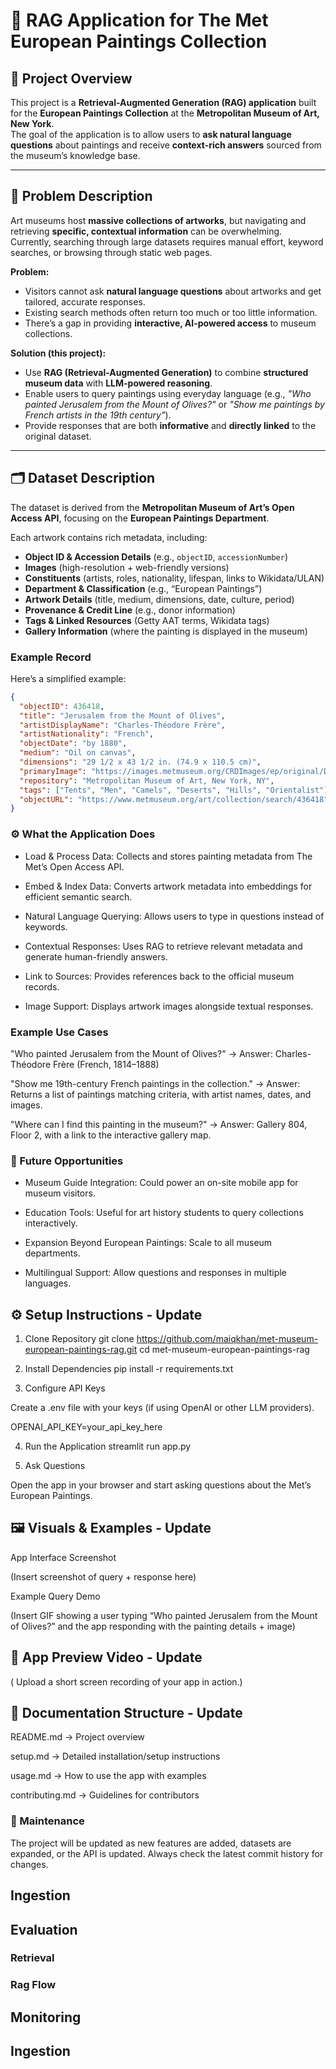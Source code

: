 # 🎨 RAG Application for The Met European Paintings Collection  

## 📌 Project Overview  
This project is a **Retrieval-Augmented Generation (RAG) application** built for the **European Paintings Collection** at the **Metropolitan Museum of Art, New York**.  
The goal of the application is to allow users to **ask natural language questions** about paintings and receive **context-rich answers** sourced from the museum’s knowledge base.  

---

## 🎯 Problem Description  
Art museums host **massive collections of artworks**, but navigating and retrieving **specific, contextual information** can be overwhelming.  
Currently, searching through large datasets requires manual effort, keyword searches, or browsing through static web pages.  

**Problem:**  
- Visitors cannot ask **natural language questions** about artworks and get tailored, accurate responses.  
- Existing search methods often return too much or too little information.  
- There’s a gap in providing **interactive, AI-powered access** to museum collections.  

**Solution (this project):**  
- Use **RAG (Retrieval-Augmented Generation)** to combine **structured museum data** with **LLM-powered reasoning**.  
- Enable users to query paintings using everyday language (e.g., *"Who painted Jerusalem from the Mount of Olives?"* or *"Show me paintings by French artists in the 19th century"*).  
- Provide responses that are both **informative** and **directly linked** to the original dataset.  


---

## 🗂️ Dataset Description  
The dataset is derived from the **Metropolitan Museum of Art’s Open Access API**, focusing on the **European Paintings Department**.  

Each artwork contains rich metadata, including:  
- **Object ID & Accession Details** (e.g., `objectID`, `accessionNumber`)  
- **Images** (high-resolution + web-friendly versions)  
- **Constituents** (artists, roles, nationality, lifespan, links to Wikidata/ULAN)  
- **Department & Classification** (e.g., “European Paintings”)  
- **Artwork Details** (title, medium, dimensions, date, culture, period)  
- **Provenance & Credit Line** (e.g., donor information)  
- **Tags & Linked Resources** (Getty AAT terms, Wikidata tags)  
- **Gallery Information** (where the painting is displayed in the museum)  

### Example Record  
Here’s a simplified example:  

```json
{
  "objectID": 436418,
  "title": "Jerusalem from the Mount of Olives",
  "artistDisplayName": "Charles-Théodore Frère",
  "artistNationality": "French",
  "objectDate": "by 1880",
  "medium": "Oil on canvas",
  "dimensions": "29 1/2 x 43 1/2 in. (74.9 x 110.5 cm)",
  "primaryImage": "https://images.metmuseum.org/CRDImages/ep/original/DT2000.jpg",
  "repository": "Metropolitan Museum of Art, New York, NY",
  "tags": ["Tents", "Men", "Camels", "Deserts", "Hills", "Orientalist"],
  "objectURL": "https://www.metmuseum.org/art/collection/search/436418"
}
```

### ⚙️ What the Application Does

- Load & Process Data: Collects and stores painting metadata from The Met’s Open Access API.

- Embed & Index Data: Converts artwork metadata into embeddings for efficient semantic search.

- Natural Language Querying: Allows users to type in questions instead of keywords.

- Contextual Responses: Uses RAG to retrieve relevant metadata and generate human-friendly answers.

- Link to Sources: Provides references back to the official museum records.

- Image Support: Displays artwork images alongside textual responses.

### Example Use Cases

"Who painted Jerusalem from the Mount of Olives?"
    → Answer: Charles-Théodore Frère (French, 1814–1888)

"Show me 19th-century French paintings in the collection."
→ Answer: Returns a list of paintings matching criteria, with artist names, dates, and images.

"Where can I find this painting in the museum?"
→ Answer: Gallery 804, Floor 2, with a link to the interactive gallery map.


### 🚀 Future Opportunities

- Museum Guide Integration: Could power an on-site mobile app for museum visitors.

- Education Tools: Useful for art history students to query collections interactively.

- Expansion Beyond European Paintings: Scale to all museum departments.

- Multilingual Support: Allow questions and responses in multiple languages.

## ⚙️ Setup Instructions  - Update
1. Clone Repository
git clone https://github.com/maiqkhan/met-museum-european-paintings-rag.git
cd met-museum-european-paintings-rag

2. Install Dependencies
pip install -r requirements.txt

3. Configure API Keys

Create a .env file with your keys (if using OpenAI or other LLM providers).

OPENAI_API_KEY=your_api_key_here

4. Run the Application
streamlit run app.py

5. Ask Questions

Open the app in your browser and start asking questions about the Met’s European Paintings.

## 🖼️ Visuals & Examples  - Update
App Interface Screenshot

(Insert screenshot of query + response here)

Example Query Demo

(Insert GIF showing a user typing “Who painted Jerusalem from the Mount of Olives?” and the app responding with the painting details + image)

## 🎥 App Preview Video - Update

( Upload a short screen recording of your app in action.)

## 📂 Documentation Structure - Update

README.md → Project overview

setup.md → Detailed installation/setup instructions

usage.md → How to use the app with examples

contributing.md → Guidelines for contributors

### 🔄 Maintenance

The project will be updated as new features are added, datasets are expanded, or the API is updated. Always check the latest commit history for changes.

## Ingestion

## Evaluation

### Retrieval

### Rag Flow

## Monitoring

## Ingestion

